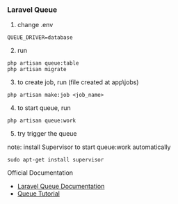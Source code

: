 ### Laravel Queue

1. change .env
```
QUEUE_DRIVER=database
```
2. run
```shell
php artisan queue:table
php artisan migrate
 ```
3. to create job, run (file created at app\jobs)
```shell
php artisan make:job <job_name>
```
4. to start queue, run
```shell
php artisan queue:work
```
5. try trigger the queue

note: install Supervisor to start queue:work automatically
```shell
sudo apt-get install supervisor
```
Official Documentation
- [Laravel Queue Documentation](https://laravel.com/docs/5.4/queues)
- [Queue Tutorial](https://scotch.io/tutorials/why-laravel-queues-are-awesome)
